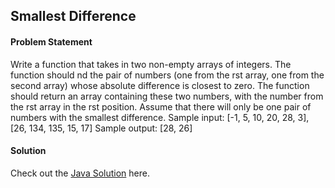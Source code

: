 ## Smallest Difference

#### Problem Statement

Write a function that takes in two non-empty arrays of integers. The function should nd the pair of numbers (one from the rst array, one from the second array)
whose absolute difference is closest to zero. The function should return an array containing these two numbers, with the number from the rst array in the rst
position. Assume that there will only be one pair of numbers with the smallest difference.
Sample input: [-1, 5, 10, 20, 28, 3], [26, 134, 135, 15, 17]
Sample output: [28, 26]

#### Solution

Check out the [Java Solution](../Medium/SmallestDifference/Program.java) here.
